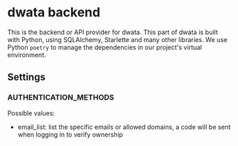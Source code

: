 # dwata backend

This is the backend or API provider for dwata. This part of dwata is built with Python, using SQLAlchemy, Starlette and many other libraries.
We use Python `poetry` to manage the dependencies in our project's virtual environment.

## Settings

### AUTHENTICATION_METHODS
Possible values:
- email_list: list the specific emails or allowed domains, a code will be sent when logging in to verify ownership
